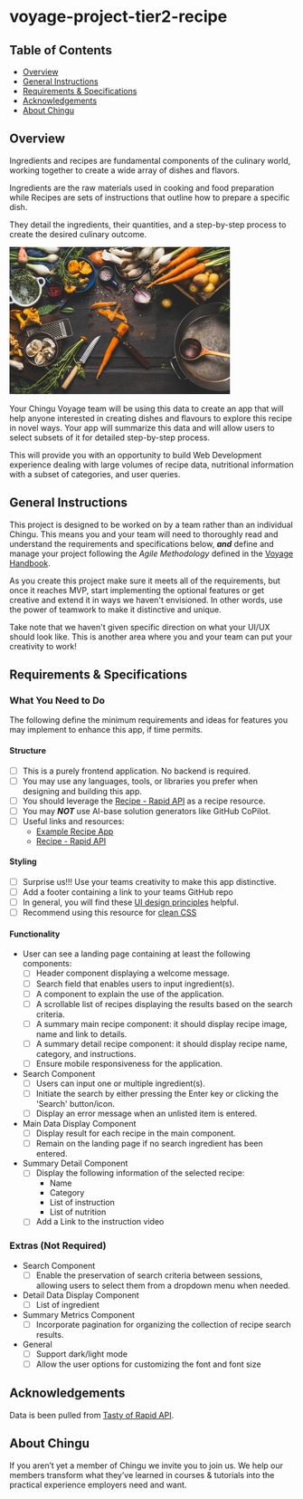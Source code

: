 # voyage-project-tier2-recipe

## Table of Contents

* [Overview](#overview)
* [General Instructions](#general-instructions)
* [Requirements & Specifications](#requirements-specifications)
* [Acknowledgements](#acknowledgements)
* [About Chingu](#about-chingu)

## Overview

Ingredients and recipes are fundamental components of the culinary world, 
working together to create a wide array of dishes and flavors. 

Ingredients are the raw materials used in cooking and food preparation while 
Recipes are sets of instructions that outline how to prepare a specific dish.

They detail the ingredients, their quantities, and a step-by-step process to 
create the desired culinary outcome.

![Ingredients And Recipe](./assets/ingredients-and-recipe.jpg)

Your Chingu Voyage team will be using this data to create an app that will help 
anyone interested in creating dishes and flavours to explore this recipe in novel ways. 
Your app will summarize this data and will allow users to select subsets of it for 
detailed step-by-step process.

This will provide you with an opportunity to build Web Development experience
dealing with large volumes of recipe data, nutritional information with a subset of
categories, and user queries.

## General Instructions

This project is designed to be worked on by a team rather than an individual
Chingu. This means you and your team will need to thoroughly read and
understand the requirements and specifications below, **_and_** define and
manage your project following the _Agile Methodology_ defined in the
[Voyage Handbook](https://chingucohorts.notion.site/Voyage-Guide-1e528dcbf1d241c9a93b4627f6f1c809).

As you create this project make sure it meets all of the requirements, but once
it reaches MVP, start implementing the optional features or get creative and
extend it in ways we haven't envisioned. In other words, use the power of
teamwork to make it distinctive and unique.

Take note that we haven't given specific direction on what your UI/UX should
look like. This is another area where you and your team can put your creativity 
to work! 

## Requirements & Specifications

### What You Need to Do

The following define the minimum requirements and ideas for features you may
implement to enhance this app, if time permits.

#### Structure

- [ ] This is a purely frontend application. No backend is required. 
- [ ] You may use any languages, tools, or libraries you prefer when designing and building this app. 
- [ ] You should leverage the [Recipe - Rapid API](https://tasty.p.rapidapi.com/recipes/list) as a recipe resource.
- [ ] You may **_NOT_** use AI-base solution generators like GitHub CoPilot.
- [ ] Useful links and resources:
    - [Example Recipe App](https://namka-food-api.netlify.app)
    - [Recipe - Rapid API](https://tasty.p.rapidapi.com/recipes/list)

#### Styling

- [ ] Surprise us!!! Use your teams creativity to make this app distinctive.
- [ ] Add a footer containing a link to your teams GitHub repo
- [ ] In general, you will find these [UI design principles](https://www.justinmind.com/ui-design/principles) helpful.
- [ ] Recommend using this resource for [clean CSS](https://www.devbridge.com/articles/implementing-clean-css-bem-method/)

#### Functionality

-   User can see a landing page containing at least the following components:
    - [ ] Header component displaying a welcome message.
    - [ ] Search field that enables users to input ingredient(s).
    - [ ] A component to explain the use of the application.
    - [ ] A scrollable list of recipes displaying the results based on the search criteria.
    - [ ] A summary main recipe component: it should display recipe image, name and link to details.
    - [ ] A summary detail recipe component: it should display recipe name, category, and instructions.
    - [ ] Ensure mobile responsiveness for the application.

- Search Component
    - [ ] Users can input one or multiple ingredient(s).
    - [ ] Initiate the search by either pressing the Enter key or clicking the 'Search' button/icon.
    - [ ] Display an error message when an unlisted item is entered.

- Main Data Display Component
    - [ ] Display result for each recipe in the main component.
    - [ ] Remain on the landing page if no search ingredient has been entered.

- Summary Detail Component
    - [ ] Display the following information of the selected recipe:
        - Name
        - Category
        - List of instruction
        - List of nutrition
    - [ ] Add a Link to the instruction video
    
### Extras (Not Required)

-   Search Component
    - [ ] Enable the preservation of search criteria between sessions, allowing users to select them from a dropdown menu when needed.
-   Detail Data Display Component
    - [ ] List of ingredient
-   Summary Metrics Component
    - [ ] Incorporate pagination for organizing the collection of recipe search results.
-   General
    - [ ] Support dark/light mode
    - [ ] Allow the user options for customizing the font and font size

## Acknowledgements

Data is been pulled from [Tasty of Rapid API](https://tasty.p.rapidapi.com/recipes/list). 

## About Chingu

If you aren’t yet a member of Chingu we invite you to join us. We help our 
members transform what they’ve learned in courses & tutorials into the 
practical experience employers need and want.